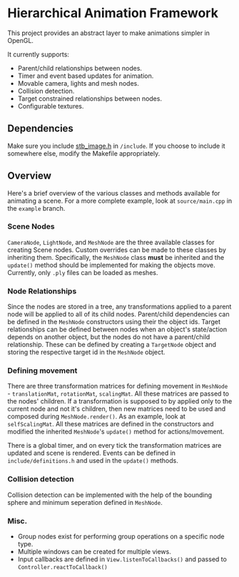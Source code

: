 # Hierarchical Animation Framework

This project provides an abstract layer to make animations simpler in OpenGL.

It currently supports:
* Parent/child relationships between nodes.
* Timer and event based updates for animation.
* Movable camera, lights and mesh nodes.
* Collision detection.
* Target constrained relationships between nodes.
* Configurable textures.

## Dependencies

Make sure you include [stb_image.h](https://github.com/nothings/stb/blob/master/stb_image.h) in `/include`. If you choose to include it somewhere else, modify the Makefile appropriately.

## Overview

Here's a brief overview of the various classes and methods available for animating a scene. For a more complete example, look at `source/main.cpp` in the `example` branch.

### Scene Nodes

`CameraNode`, `LightNode`, and `MeshNode` are the three available classes for creating Scene nodes. Custom overrides can be made to these classes by inheriting them. Specifically, the `MeshNode` class **must** be inherited and the `update()` method should be implemented for making the objects move. Currently, only `.ply` files can be loaded as meshes.

### Node Relationships

Since the nodes are stored in a tree, any transformations applied to a parent node will be applied to all of its child nodes. Parent/child dependencies can be defined in the `MeshNode` constructors using their the object ids. Target relationships can be defined between nodes when an object's state/action depends on another object, but the nodes do not have a parent/child relationship. These can be defined by creating a `TargetNode` object and storing the respective target id in the `MeshNode` object.

### Defining movement

There are three transformation matrices for defining movement in `MeshNode` - `translationMat`, `rotationMat`, `scalingMat`. All these matrices are passed to the nodes' children. If a transformation is supposed to by applied only to the current node and not it's children, then new matrices need to be used and composed during `MeshNode.render()`. As an example, look at `selfScalingMat`. All these matrices are defined in the constructors and modified the inherited `MeshNode`'s `update()` method for actions/movement.

There is a global timer, and on every tick the transformation matrices are updated and scene is rendered. Events can be defined in `include/definitions.h` and used in the `update()` methods.

### Collision detection

Collision detection can be implemented with the help of the bounding sphere and minimum seperation defined in `MeshNode`.

### Misc.

* Group nodes exist for performing group operations on a specific node type.
* Multiple windows can be created for multiple views.
* Input callbacks are defined in `View.listenToCallbacks()` and passed to `Controller.reactToCallback()`
